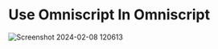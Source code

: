# Use Omniscript In Omniscript

![Screenshot 2024-02-08 120613](https://github.com/gaurravlokhande/Salesforce-OmniStudio/assets/119065314/eaf071c7-d258-47dc-b6d9-e59ad8330914)
